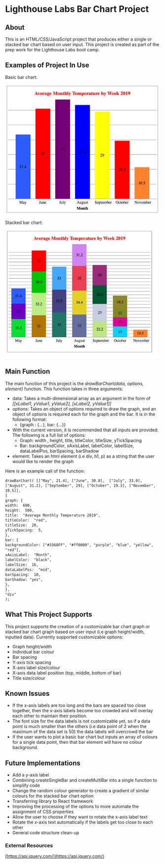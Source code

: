 

# Lighthouse Labs Bar Chart Project

## About
This is an HTML/CSS/JavaScript project that produces either a single or stacked bar chart based on user input. This project is created as part of the prep work for the Lighthouse Labs boot camp.

## Examples of Project In Use
Basic bar chart:

![Basic bar chart example](https://github.com/mackwill/lighthouse-labs-bar-chart/blob/master/singleBarChartExample.png)

Stacked bar chart:

![Stacked bar chart example](https://github.com/mackwill/lighthouse-labs-bar-chart/blob/master/stackedBarChartExample.png)
## Main Function

The main function of this project is the *drawBarChart(data, options, element)* function.
This function takes in three arguments:
* data: Takes a multi-dimensional array as an argument in the form of *[[xLabel1, yValue1, yValue2], [xLabel2, yValue1]]*
* options: Takes an object of options required to draw the graph, and an object of options is required each for the graph and the bar. It is in the following format:
	* {graph : {...}, bar: {...}}
* With the current version, it is recommended that all inputs are provided. The following is a full list of options:
	* Graph: width , height, title, titleColor, titleSize, yTickSpacing
	* Bar: backgroundColor, xAxisLabel, labelColor, labelSize, dataLabelPos, barSpacing, barShadow
* element: Takes an html element (i.e div, h1, p) as a string that the user would like to render the graph

Here is an example call of the function:
```
drawBarChart( [["May", 21.4], ["June", 30.0],  ["July", 33.0], ["August", 31.2], ["September", 29], ["October", 19.3], ["November", 10.5]],
{
graph: {
width:  600,
height:  500,
title:  "Average Monthly Temperature 2019",
titleColor:  "red",
titleSize:  20,
yTickSpacing:  5,
},
bar: {
backgroundColor: ["#3368FF", "#ff0000", "purple", "blue", "yellow", "red"],
xAxisLabel:  "Month",
labelColor:  "black",
labelSize:  16,
dataLabelPos:  "mid",
barSpacing:  10,
barShadow: "yes",
},
},
"div"
);
```
## What This Project Supports
This project supports the creation of a customizable bar chart graph or stacked bar chart graph based on user input (i.e graph height/width, inputted data).
Currently supported customizable options:
* Graph height/width
* Individual bar colour
* Bar spacing
* Y-axis tick spacing
* X-axis label size/colour
* X-axis data label position (top, middle, bottom of bar)
* Title size/colour 

## Known Issues
* If the x-axis labels are too long and the bars are spaced too close together, then the x-axis labels become too crowded and will overlay each other to maintain their position.
* The font size for the data labels is not customizable yet, so if a data point is much smaller than the others (i.e data point of 2 when the maximum of the data set is 50) the data labels will overcrowd the bar 
* If the user wants to plot a basic bar chart but inputs an array of colours for a single data point, then that bar element will have no colour background.

## Future Implementations
* Add a y-axis label
* Combining createSingleBar and createMultiBar into a single function to simplify code
* Change the random colour generator to create a gradient of similar colours for the stacked bar chart option
* Transferring library to React framework
* Improving the processing of the options to more automate the assignment of CSS properties
* Allow the user to choose if they want to rotate the x-axis label text
* Rotate the x-axis text automatically if the labels get too close to each other
* General code structure clean-up

### External Resources
[https://api.jquery.com/](https://api.jquery.com/)
